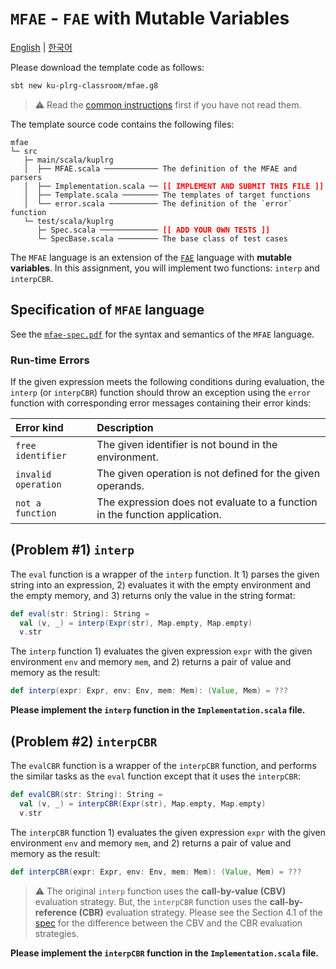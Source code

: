 # `MFAE` - `FAE` with Mutable Variables

[English](./README.md) | [한국어](./README.ko.md)

Please download the template code as follows:
```bash
sbt new ku-plrg-classroom/mfae.g8
```

> :warning: Read the [common instructions](https://github.com/ku-plrg-classroom/docs/blob/main/README.md) first if you have not read them.

The template source code contains the following files:
<pre><code>mfae
└─ src
   ├─ main/scala/kuplrg
   │  ├── MFAE.scala ──────────── The definition of the MFAE and parsers
   │  ├── Implementation.scala ── <b style='color:red;'>[[ IMPLEMENT AND SUBMIT THIS FILE ]]</b>
   │  ├── Template.scala ──────── The templates of target functions
   │  └── error.scala ─────────── The definition of the `error` function
   └─ test/scala/kuplrg
      ├─ Spec.scala ───────────── <b style='color:red;'>[[ ADD YOUR OWN TESTS ]]</b>
      └─ SpecBase.scala ───────── The base class of test cases</code></pre>

The `MFAE` language is an extension of the [`FAE`](../fae/README.md) language
with **mutable variables**. In this assignment, you will implement two
functions: `interp` and `interpCBR`.

## Specification of `MFAE` language

See the [`mfae-spec.pdf`](./mfae-spec.pdf) for the syntax and semantics of the
`MFAE` language.

### Run-time Errors

If the given expression meets the following conditions during evaluation, the
`interp` (or `interpCBR`) function should throw an exception using the `error`
function with corresponding error messages containing their error kinds:

| Error kind | Description |
|:-----------|:------------|
| `free identifier` | The given identifier is not bound in the environment. |
| `invalid operation` | The given operation is not defined for the given operands. |
| `not a function` | The expression does not evaluate to a function in the function application. |

## (Problem #1) `interp`

The `eval` function is a wrapper of the `interp` function. It 1) parses the
given string into an expression, 2) evaluates it with the empty environment and
the empty memory, and 3) returns only the value in the string format:
```scala
def eval(str: String): String =
  val (v, _) = interp(Expr(str), Map.empty, Map.empty)
  v.str
```

The `interp` function 1) evaluates the given expression `expr` with the given
environment `env` and memory `mem`, and 2) returns a pair of value and memory as
the result:
```scala
def interp(expr: Expr, env: Env, mem: Mem): (Value, Mem) = ???
```
**Please implement the `interp` function in the `Implementation.scala` file.**

## (Problem #2) `interpCBR`

The `evalCBR` function is a wrapper of the `interpCBR` function, and performs
the similar tasks as the `eval` function except that it uses the `interpCBR`:
```scala
def evalCBR(str: String): String =
  val (v, _) = interpCBR(Expr(str), Map.empty, Map.empty)
  v.str
```

The `interpCBR` function 1) evaluates the given expression `expr` with the given
environment `env` and memory `mem`, and 2) returns a pair of value and memory as
the result:
```scala
def interpCBR(expr: Expr, env: Env, mem: Mem): (Value, Mem) = ???
```
> :warning: The original `interp` function uses the **call-by-value (CBV)**
> evaluation strategy. But, the `interpCBR` function uses the
> **call-by-reference (CBR)** evaluation strategy. Please see the Section 4.1 of
> the [spec](./mfae-spec.pdf) for the difference between the CBV and the CBR
> evaluation strategies.

**Please implement the `interpCBR` function in the `Implementation.scala` file.**
